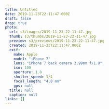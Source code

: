 ```yaml
---
title: Untitled
date: 2019-11-23T22:11:47.000Z
draft: false
drop: true
photo:
  url: s3/images/2019-11-23-22-11-47.jpg
  thumb: s3/thumbs/2019-11-23-22-11-47.jpg
  preview: s3/previews/2019-11-23-22-11-47.jpg
  created: 2019-11-23T22:11:47.000Z
  exif:
    make: Apple
    model: "iPhone 7"
    lens: "iPhone 7 back camera 3.99mm f/1.8"
    iso: 100
    aperture: 1.8
    shutter_speed: 1/4
    focal_length: "4.0 mm"
    gps: null
  title: null
  caption: null
links: []
---
```

